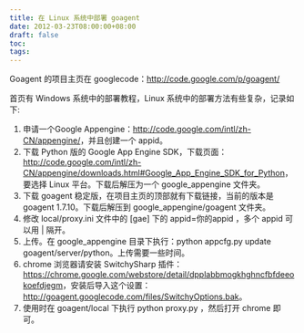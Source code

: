 ```yaml
---
title: 在 Linux 系统中部署 goagent
date: 2012-03-23T08:00:00+08:00
draft: false
toc:
tags:
---
```



Goagent 的项目主页在 googlecode：<http://code.google.com/p/goagent/>

首页有 Windows 系统中的部署教程，Linux 系统中的部署方法有些复杂，记录如下:

1. 申请一个Google Appengine：<http://code.google.com/intl/zh-CN/appengine/>，并且创建一个 appid。
2. 下载 Python 版的 Google App Engine SDK，下载页面：<http://code.google.com/intl/zh-CN/appengine/downloads.html#Google_App_Engine_SDK_for_Python>，要选择 Linux 平台。下载后解压为一个 google_appengine 文件夹。
3. 下载 goagent 稳定版，在项目主页的顶部就有下载链接，当前的版本是 goagent 1.7.10。下载后解压到 google_appengine/goagent 文件夹。
4. 修改 local/proxy.ini 文件中的 [gae] 下的 appid=你的appid ，多个 appid 可以用 | 隔开。
5. 上传。在 google_appengine 目录下执行：python appcfg.py update goagent/server/python。上传需要一些时间。
6. chrome 浏览器请安装 SwitchySharp 插件：<https://chrome.google.com/webstore/detail/dpplabbmogkhghncfbfdeeokoefdjegm>，安装后导入这个设置：<http://goagent.googlecode.com/files/SwitchyOptions.bak>。
7. 使用时在 goagent/local 下执行 python proxy.py ，然后打开 chrome 即可。
